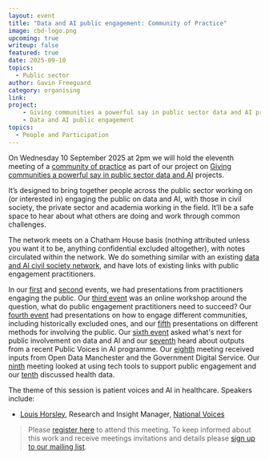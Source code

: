 ```yaml
---
layout: event
title: "Data and AI public engagement: Community of Practice"
image: cbd-logo.png
upcoming: true
writeup: false
featured: true
date: 2025-09-10
topics:
  - Public sector
author: Gavin Freeguard
category: organising
link: 
project: 
    - Giving communities a powerful say in public sector data and AI projects
    - Data and AI public engagement
topics:
  - People and Participation
---
```


On Wednesday 10 September 2025 at 2pm we will hold the eleventh meeting of a [community of practice]((https://connectedbydata.org/projects/2024-community-of-practice)) as part of our project on [Giving communities a powerful say in public sector data and AI](https://connectedbydata.org/projects/2024-mohn-westlake) projects.

<!--more-->

It’s designed to bring together people across the public sector working on (or interested in) engaging the public on data and AI, with those in civil society, the private sector and academia working in the field. It’ll be a safe space to hear about what others are doing and work through common challenges.

The network meets on a Chatham House basis (nothing attributed unless you want it to be, anything confidential excluded altogether), with notes circulated within the network. We do something similar with an existing [data and AI civil society network](https://data-and-ai-cso-network.org/), and have lots of existing links with public engagement practitioners.

In our [first](https://connectedbydata.org/events/2024-07-18-community-of-practice) and [second](https://connectedbydata.org/events/2024-10-03-community-of-practice) events, we had presentations from practitioners engaging the public. Our [third event](https://connectedbydata.org/events/2024-12-11-community-of-practice) was an online workshop around the question, what do public engagement practitioners need to succeed? Our [fourth event](https://connectedbydata.org/events/2025-01-15-community-of-practice) had presentations on how to engage different communities, including historically excluded ones, and our [fifth](https://connectedbydata.org/events/2025-02-12-community-of-practice) presentations on different methods for involving the public. Our [sixth event](https://connectedbydata.org/events/2025-03-12-community-of-practice) asked what's next for public involvement on data and AI and our [seventh](https://connectedbydata.org/events/2025-04-09-community-of-practice) heard about outputs from a recent Public Voices in AI programme. Our [eighth](https://connectedbydata.org/events/2025-05-14-community-of-practice) meeting received inputs from Open Data Manchester and the Government Digital Service. Our [ninth](https://connectedbydata.org/events/2025-06-18-community-of-practice) meeting looked at using tech tools to support public engagement and our [tenth](https://connectedbydata.org/events/2025-07-09-community-of-practice) discussed health data.

The theme of this session is patient voices and AI in healthcare. Speakers include:
* [Louis Horsley](https://www.nationalvoices.org.uk/staff/louis-horsley/), Research and Insight Manager, [National Voices](https://www.nationalvoices.org.uk/)

> Please [register here](https://us06web.zoom.us/meeting/register/EWz0jtCNQxmX0fLNBcus8A) to attend this meeting. To keep informed about this work and receive meetings invitations and details please [sign up to our mailing list](https://connectedbydata.us21.list-manage.com/subscribe?u=7c03d6a429375c9cc2eef194f&id=3c200de804). 